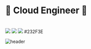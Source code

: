 ## <h1>🌱 Cloud Engineer 🔭 <h1>
  <img src="https://img.shields.io/badge/Linux-FCC624?style=flat-square&logo=Linux&logoColor=000000"/> <img src="https://img.shields.io/badge/Grafana-F46800?style=flat-square&logo=Grafana&logoColor=000000"/> <img src="https://img.shields.io/badge/AWS-232F3E?style=flat-square&logo=Amazon AWS&logoColor=111111"/> 
#232F3E
<!--
**Dawon2/Dawon2** is a ✨ _special_ ✨ repository because its `README.md` (this file) appears on your GitHub profile.

Here are some ideas to get you started:

- 🔭 I’m currently working on ...
- 🌱 I’m currently learning ...
- 👯 I’m looking to collaborate on ...
- 🤔 I’m looking for help with ...
- 💬 Ask me about ...
- 📫 How to reach me: ...
- 😄 Pronouns: ...
- ⚡ Fun fact: ...
-->

![header](https://capsule-render.vercel.app/api?type=waving&color=gradient&height=250&section=header&text=Dawon%20GitHub👋&animation=fadeIn&fontSize=80&fontColor=auto)

